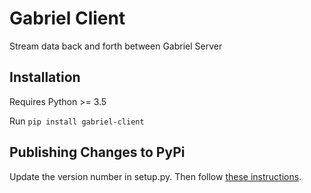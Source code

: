 # Gabriel Client

Stream data back and forth between Gabriel Server

## Installation
Requires Python >= 3.5

Run `pip install gabriel-client`

## Publishing Changes to PyPi

Update the version number in setup.py. Then follow [these instructions](https://packaging.python.org/tutorials/packaging-projects/#generating-distribution-archives).

